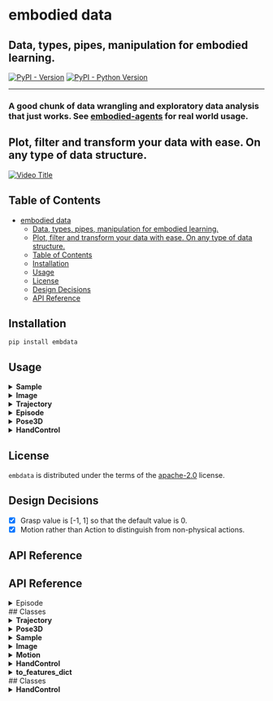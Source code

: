 # embodied data

## Data, types, pipes, manipulation for embodied learning.

[![PyPI - Version](https://img.shields.io/pypi/v/embdata.svg)](https://pypi.org/project/embdata)
[![PyPI - Python Version](https://img.shields.io/pypi/pyversions/embdata.svg)](https://pypi.org/project/embdata)

-----

### A good chunk of data wrangling and exploratory data analysis that just works. See [embodied-agents](https://github.com/mbodiai/embodied-agents) for real world usage.

## Plot, filter and transform your data with ease. On any type of data structure.

[![Video Title](https://img.youtube.com/vi/L5JqM2_rIRM/0.jpg)](https://www.youtube.com/watch?v=L5JqM2_rIRM)

## Table of Contents

- [embodied data](#embodied-data)
  - [Data, types, pipes, manipulation for embodied learning.](#data-types-pipes-manipulation-for-embodied-learning)
  - [Plot, filter and transform your data with ease. On any type of data structure.](#plot-filter-and-transform-your-data-with-ease-on-any-type-of-data-structure)
  - [Table of Contents](#table-of-contents)
  - [Installation](#installation)
  - [Usage](#usage)
  - [License](#license)
  - [Design Decisions](#design-decisions)
  - [API Reference](#api-reference)

## Installation

```console
pip install embdata
```

## Usage

<details>
<summary><strong>Sample</strong></summary>

The `Sample` class is a flexible base model for serializing, recording, and manipulating arbitrary data.

```python
from embdata import Sample

# Create a simple Sample
sample = Sample(x=1, y=2, z={"a": 3, "b": 4})

# Flatten the sample
flat_sample = sample.flatten()
print(flat_sample)  # [1, 2, 3, 4]

# Convert to different formats
as_dict = sample.to("dict")
as_numpy = sample.to("np")
as_torch = sample.to("pt")

# Create a random sample based on the structure
random_sample = sample.random_sample()

# Get the corresponding Gym space
space = sample.space()
```

The `Sample` class provides a wide range of functionality for data manipulation, conversion, and integration with various libraries and frameworks.

</details>

<details>
<summary><strong>Image</strong></summary>

The `Image` class represents image data and provides methods for manipulation and conversion.

```python
from embdata import Image
import numpy as np

# Create an Image from a numpy array
array_data = np.random.rand(100, 100, 3)
img = Image(array=array_data)

# Convert to base64
base64_str = img.to_base64()

# Open an image from a file
img_from_file = Image.open("path/to/image.jpg")

# Resize the image
resized_img = img.resize((50, 50))

# Save the image
img.save("output_image.png")
```

The `Image` class provides a convenient interface for working with image data in various formats and performing common image operations.

</details>

<details>
<summary><strong>Trajectory</strong></summary>

The `Trajectory` class represents a time series of multidimensional data, such as robot movements or sensor readings.

```python
from embdata import Trajectory
import numpy as np

# Create a Trajectory
data = np.random.rand(100, 3)  # 100 timesteps, 3 dimensions
traj = Trajectory(data, freq_hz=10)

# Compute statistics
stats = traj.stats()
print(stats)

# Plot the trajectory
traj.plot()

# Resample the trajectory
resampled_traj = traj.resample(target_hz=5)

# Save the plot
traj.save("trajectory_plot.png")
```

The `Trajectory` class offers methods for analyzing, visualizing, and manipulating trajectory data, making it easier to work with time series data in robotics and other applications.

</details>

<details>
<summary><strong>Episode</strong></summary>

The `Episode` class provides a list-like interface for a sequence of observations, actions, and other data, particularly useful for reinforcement learning scenarios.

```python
from embdata import Episode, Sample

# Create an Episode
episode = Episode()

# Add steps to the episode
episode.append(Sample(observation=[1, 2, 3], action=0, reward=1))
episode.append(Sample(observation=[2, 3, 4], action=1, reward=0))
episode.append(Sample(observation=[3, 4, 5], action=0, reward=2))

# Iterate over the episode
for step in episode.iter():
    print(step.observation, step.action, step.reward)

# Split the episode based on a condition
def split_condition(step):
    return step.reward > 0

split_episodes = episode.split(split_condition)

# Access episode metadata
print(episode.metadata)
print(episode.freq_hz)
```

The `Episode` class simplifies the process of working with sequential data in reinforcement learning and other time-series applications.

</details>

<details>
<summary><strong>Pose3D</strong></summary>

The `Pose3D` class represents absolute coordinates for a 3D space with x, y, and theta (orientation).

```python
from embdata.geometry import Pose3D
import math

# Create a Pose3D instance
pose = Pose3D(x=1, y=2, theta=math.pi/2)
print(pose)  # Pose3D(x=1.0, y=2.0, theta=1.5707963267948966)

# Convert to different units
pose_cm = pose.to("cm")
print(pose_cm)  # Pose3D(x=100.0, y=200.0, theta=1.5707963267948966)

pose_deg = pose.to(angular_unit="deg")
print(pose_deg)  # Pose3D(x=1.0, y=2.0, theta=90.0)

# Convert to different formats
pose_list = pose.to("list")
print(pose_list)  # [1.0, 2.0, 1.5707963267948966]

pose_dict = pose.to("dict")
print(pose_dict)  # {'x': 1.0, 'y': 2.0, 'theta': 1.5707963267948966}
```

The `Pose3D` class provides methods for converting between different units and representations of 3D poses.

</details>

<details>
<summary><strong>HandControl</strong></summary>

The `HandControl` class represents an action for a 7D space, including the pose of a robot hand and its grasp state.

```python
from embdata.geometry import Pose
from embdata.motion.control import HandControl

# Create a HandControl instance
hand_control = HandControl(
    pose=Pose(position=[0.1, 0.2, 0.3], orientation=[0, 0, 0, 1]),
    grasp=0.5
)

# Access and modify the hand control
print(hand_control.pose.position)  # [0.1, 0.2, 0.3]
hand_control.grasp = 0.8
print(hand_control.grasp)  # 0.8

# Example with complex nested structure
from embdata.motion import Motion
from embdata.motion.fields import VelocityMotionField

class RobotControl(Motion):
    hand: HandControl
    velocity: float = VelocityMotionField(default=0.0, bounds=[0.0, 1.0])

robot_control = RobotControl(
    hand=HandControl(
        pose=Pose(position=[0.1, 0.2, 0.3], orientation=[0, 0, 0, 1]),
        grasp=0.5
    ),
    velocity=0.3
)

print(robot_control.hand.pose.position)  # [0.1, 0.2, 0.3]
print(robot_control.velocity)  # 0.3
```

The `HandControl` class allows for easy manipulation and representation of robot hand controls in a 7D space.

</details>

## License

`embdata` is distributed under the terms of the [apache-2.0](https://spdx.org/licenses/apache-2.0.html) license.

## Design Decisions

- [x] Grasp value is [-1, 1] so that the default value is 0.
- [x] Motion rather than Action to distinguish from non-physical actions.

## API Reference

## API Reference

<details>
<summary>Episode</summary>

```python
class Episode(Sample):
    """A list-like interface for a sequence of observations, actions, and/or other data.

    This class is designed to streamline exploratory data analysis and manipulation of time series data.
    It provides methods for appending, iterating, concatenating, and analyzing episodes.

    Attributes:
        steps (list[TimeStep]): A list of TimeStep objects representing the episode's steps.
        metadata (Sample | Any | None): Additional metadata for the episode.
        freq_hz (int | None): The frequency of the episode in Hz.

    Example:
        >>> from embdata.image import Image
        >>> from embdata.motion import Motion
        >>> steps = [
        ...     VisionMotorStep(
        ...         observation=ImageTask(image=Image((224, 224, 3)), task="grasp"),
        ...         action=Motion(position=[0.1, 0.2, 0.3], orientation=[0, 0, 0, 1])
        ...     ),
        ...     VisionMotorStep(
        ...         observation=ImageTask(image=Image((224, 224, 3)), task="lift"),
        ...         action=Motion(position=[0.2, 0.3, 0.4], orientation=[0, 0, 1, 0])
        ...     )
        ... ]
        >>> episode = Episode(steps=steps)
        >>> len(episode)
        2
        >>> for step in episode.iter():
        ...     print(f"Task: {step.observation.task}, Action: {step.action.position}")
        Task: grasp, Action: [0.1, 0.2, 0.3]
        Task: lift, Action: [0.2, 0.3, 0.4]

    To concatenate two episodes, use the `+` operator:
        >>> episode1 = Episode(steps=steps[:1])
        >>> episode2 = Episode(steps=steps[1:])
        >>> combined_episode = episode1 + episode2
        >>> len(combined_episode)
        2
    """

    def trajectory(self, field: str = "action", freq_hz: int = 1) -> Trajectory:
        """Extract a trajectory from the episode for a specified field.

        This method creates a Trajectory object from the specified field of each step in the episode.
        The resulting Trajectory object allows for various operations such as frequency analysis,
        subsampling, super-sampling, and min-max scaling.

        Args:
            field (str, optional): The field to extract from each step. Defaults to "action".
            freq_hz (int, optional): The frequency in Hz of the trajectory. Defaults to 1.

        Returns:
            Trajectory: The trajectory of the specified field.

        Example:
            >>> from embdata.image import Image
            >>> from embdata.motion import Motion
            >>> episode = Episode(
            ...     steps=[
            ...         VisionMotorStep(
            ...             observation=ImageTask(image=Image((224, 224, 3)), task="grasp"),
            ...             action=Motion(position=[0.1, 0.2, 0.3], orientation=[0, 0, 0, 1])
            ...         ),
            ...         VisionMotorStep(
            ...             observation=ImageTask(image=Image((224, 224, 3)), task="move"),
            ...             action=Motion(position=[0.2, 0.3, 0.4], orientation=[0, 0, 1, 0])
            ...         ),
            ...         VisionMotorStep(
            ...             observation=ImageTask(image=Image((224, 224, 3)), task="release"),
            ...             action=Motion(position=[0.3, 0.4, 0.5], orientation=[1, 0, 0, 0])
            ...         ),
            ...     ]
            ... )
            >>> action_trajectory = episode.trajectory(field="action", freq_hz=10)
            >>> action_trajectory.mean()
            array([0.2, 0.3, 0.4, 0.33333333, 0., 0.33333333, 0.33333333])
            >>> observation_trajectory = episode.trajectory(field="observation")
            >>> [step.task for step in observation_trajectory]
            ['grasp', 'move', 'release']
        """
```

</details>
## Classes

<details>
<summary><strong>Trajectory</strong></summary>

### Trajectory

A trajectory of steps representing a time series of multidimensional data.

This class provides methods for analyzing, visualizing, and manipulating trajectory data,
such as robot movements, sensor readings, or any other time-series data.

#### Attributes:
- `steps` (NumpyArray | List[Sample | NumpyArray]): The trajectory data.
- `freq_hz` (float | None): The frequency of the trajectory in Hz.
- `time_idxs` (NumpyArray | None): The time index of each step in the trajectory.
- `dim_labels` (list[str] | None): The labels for each dimension of the trajectory.
- `angular_dims` (list[int] | list[str] | None): The dimensions that are angular.

#### Methods:
- `plot`: Plot the trajectory.
- `map`: Apply a function to each step in the trajectory.
- `make_relative`: Convert the trajectory to relative actions.
- `resample`: Resample the trajectory to a new sample rate.
- `frequencies`: Plot the frequency spectrogram of the trajectory.
- `frequencies_nd`: Plot the n-dimensional frequency spectrogram of the trajectory.
- `low_pass_filter`: Apply a low-pass filter to the trajectory.
- `stats`: Compute statistics for the trajectory.
- `transform`: Apply a transformation to the trajectory.

#### Example:
```python
import numpy as np
from embdata.trajectory import Trajectory

# Create a simple 2D trajectory
steps = np.array([[0, 0], [1, 1], [2, 0], [3, 1], [4, 0]])
traj = Trajectory(steps, freq_hz=10, dim_labels=['X', 'Y'])

# Plot the trajectory
traj.plot().show()

# Compute and print statistics
print(traj.stats())

# Apply a low-pass filter
filtered_traj = traj.low_pass_filter(cutoff_freq=2)
filtered_traj.plot().show()
```

</details>

<details>
<summary><strong>Pose3D</strong></summary>

### Pose3D

Absolute coordinates for a 3D space representing x, y, and theta.

This class represents a pose in 3D space with x and y coordinates for position
and theta for orientation.

#### Attributes:
- `x` (float): X-coordinate in meters.
- `y` (float): Y-coordinate in meters.
- `theta` (float): Orientation angle in radians.

#### Methods:
- `to(container_or_unit=None, unit="m", angular_unit="rad", **kwargs) -> Any`: Convert the pose to a different unit or container.

#### Example:
```python
import math
from embdata.geometry import Pose3D

# Create a Pose3D instance
pose = Pose3D(x=1, y=2, theta=math.pi/2)
print(pose)  # Output: Pose3D(x=1.0, y=2.0, theta=1.5707963267948966)

# Convert to centimeters
pose_cm = pose.to("cm")
print(pose_cm)  # Output: Pose3D(x=100.0, y=200.0, theta=1.5707963267948966)

# Convert theta to degrees
pose_deg = pose.to(angular_unit="deg")
print(pose_deg)  # Output: Pose3D(x=1.0, y=2.0, theta=90.0)

# Convert to a list
pose_list = pose.to("list")
print(pose_list)  # Output: [1.0, 2.0, 1.5707963267948966]

# Convert to a dictionary
pose_dict = pose.to("dict")
print(pose_dict)  # Output: {'x': 1.0, 'y': 2.0, 'theta': 1.5707963267948966}
```

</details>

<details>
<summary><strong>Sample</strong></summary>

### Sample

A base model class for serializing, recording, and manipulating arbitrary data.

This class provides a flexible and extensible way to handle complex data structures,
including nested objects, arrays, and various data types. It offers methods for
flattening, unflattening, converting between different formats, and working with
machine learning frameworks.

#### Attributes:
- `model_config` (ConfigDict): Configuration for the model, including settings for validation, extra fields, and arbitrary types.

#### Methods:
- `__init__(self, item=None, **data)`: Initialize a Sample instance.
- `schema(self, include_descriptions=False)`: Get a simplified JSON schema of the data.
- `to(self, container)`: Convert the Sample instance to a different container type.
- `flatten(self, output_type="list", non_numerical="allow", ignore=None, sep=".", to=None)`: Flatten the Sample instance into a one-dimensional structure.
- `unflatten(cls, one_d_array_or_dict, schema=None)`: Unflatten a one-dimensional array or dictionary into a Sample instance.
- `space(self)`: Return the corresponding Gym space for the Sample instance.
- `random_sample(self)`: Generate a random Sample instance based on its attributes.

#### Example:
```python
from embdata import Sample
import numpy as np

# Create a simple Sample instance
sample = Sample(x=1, y=2, z={"a": 3, "b": 4}, extra_field=5)

# Flatten the sample
flat_sample = sample.flatten()
print(flat_sample)  # Output: [1, 2, 3, 4, 5]

# Get the schema
schema = sample.schema()
print(schema)

# Unflatten a list back to a Sample instance
unflattened_sample = Sample.unflatten(flat_sample, schema)
print(unflattened_sample)  # Output: Sample(x=1, y=2, z={'a': 3, 'b': 4}, extra_field=5)

# Create a complex nested structure
nested_sample = Sample(
    image=Sample(
        data=np.random.rand(32, 32, 3),
        metadata={"format": "RGB", "size": (32, 32)}
    ),
    text=Sample(
        content="Hello, world!",
        tokens=["Hello", ",", "world", "!"],
        embeddings=np.random.rand(4, 128)
    ),
    labels=["greeting", "example"]
)

# Get the schema of the nested structure
nested_schema = nested_sample.schema()
print(nested_schema)
```

</details>

<details>
<summary><strong>Image</strong></summary>

### Image

An image sample that can be represented in various formats.

The image can be represented as a NumPy array, a base64 encoded string, a file path, a PIL Image object,
or a URL. The image can be resized to and from any size and converted to and from any supported format.

#### Attributes:
- `array` (Optional[np.ndarray]): The image represented as a NumPy array.
- `base64` (Optional[Base64Str]): The base64 encoded string of the image.
- `path` (Optional[FilePath]): The file path of the image.
- `pil` (Optional[PILImage]): The image represented as a PIL Image object.
- `url` (Optional[AnyUrl]): The URL of the image.
- `size` (Optional[tuple[int, int]]): The size of the image as a (width, height) tuple.
- `encoding` (Optional[Literal["png", "jpeg", "jpg", "bmp", "gif"]]): The encoding of the image.

#### Methods:
- `from_base64(base64_str: str, encoding: str, size=None, make_rgb=False) -> "Image"`: Decodes a base64 string to create an Image instance.

#### Example:
```python
from embdata import Image

# Create an Image instance from a URL
image_url = Image("https://example.com/image.jpg")

# Create an Image instance from a file path
image_file = Image("/path/to/image.jpg")

# Create an Image instance from a base64 string
base64_str = "data:image/jpeg;base64,/9j/4AAQSkZJRgABAQEAYABgAAD/4Q3zaHR0cDovL25zLmFkb2JlLmNvbS94YXAvMS4wLwA"
image_base64 = Image(base64_str)

# Convert PNG to JPEG
jpeg_from_png = Image("path/to/image.png", encoding="jpeg")

# Resize an image
resized_image = Image(image_url, size=(224, 224))

# Access different representations of the image
pil_image = image_file.pil
array = image_file.array
base64 = image_file.base64

# Create an Image instance from a base64 string
base64_str = "iVBORw0KGgoAAAANSUhEUgAAAAEAAAABCAYAAAAfFcSJAAAACklEQVR4nGMAAQAABQABDQottAAAAABJRU5ErkJggg=="
image = Image.from_base64(base64_str, encoding="png", size=(1, 1))
print(image.size)  # Output: (1, 1)

# Example with complex nested structure
nested_data = {
    "image": Image.from_base64(base64_str, encoding="png"),
    "metadata": {
        "text": "A small red square",
        "tags": ["red", "square", "small"]
    }
}
print(nested_data["image"].size)  # Output: (1, 1)
print(nested_data["metadata"]["text"])  # Output: A small red square
```

</details>

<details>
<summary><strong>Motion</strong></summary>

### Motion

Base class for defining motion-related data structures.

This class extends the Coordinate class and provides a foundation for creating
motion-specific data models. It does not allow extra fields and enforces
validation of motion type, shape, and bounds.

#### Attributes:
- Inherited from Coordinate

#### Usage:
Subclasses of Motion should define their fields using MotionField or its variants
(e.g., AbsoluteMotionField, VelocityMotionField) to ensure proper validation and
type checking.

#### Example:
```python
from embdata.motion import Motion
from embdata.motion.fields import VelocityMotionField

class Twist(Motion):
    x: float = VelocityMotionField(default=0.0, bounds=[-1.0, 1.0])
    y: float = VelocityMotionField(default=0.0, bounds=[-1.0, 1.0])
    z: float = VelocityMotionField(default=0.0, bounds=[-1.0, 1.0])
    roll: float = VelocityMotionField(default=0.0, bounds=["-pi", "pi"])
    pitch: float = VelocityMotionField(default=0.0, bounds=["-pi", "pi"])
    yaw: float = VelocityMotionField(default=0.0, bounds=["-pi", "pi"])

# Create a Twist instance
twist = Twist(x=0.5, y=-0.3, z=0.1, roll=0.2, pitch=-0.1, yaw=0.8)
print(twist)
# Output: Twist(x=0.5, y=-0.3, z=0.1, roll=0.2, pitch=-0.1, yaw=0.8)

# Attempt to create an invalid Twist instance
try:
    invalid_twist = Twist(x=1.5, y=-0.3, z=0.1, roll=0.2, pitch=-0.1, yaw=0.8)
except ValueError as e:
    print(f"Error: {e}")
    # Output: Error: x value 1.5 is not within bounds [-1.0, 1.0]

# Example with complex nested structure
class RobotMotion(Motion):
    twist: Twist
    gripper: float = VelocityMotionField(default=0.0, bounds=[0.0, 1.0])

robot_motion = RobotMotion(
    twist=Twist(x=0.2, y=0.1, z=0.0, roll=0.0, pitch=0.0, yaw=0.1),
    gripper=0.5
)
print(robot_motion)
# Output: RobotMotion(twist=Twist(x=0.2, y=0.1, z=0.0, roll=0.0, pitch=0.0, yaw=0.1), gripper=0.5)
```

Note: The Motion class is designed to work with complex nested structures.
It can handle various types of motion data, including images and text,
as long as they are properly defined using the appropriate MotionFields.

</details>

<details>
<summary><strong>HandControl</strong></summary>

### HandControl

Action for a 7D space representing x, y, z, roll, pitch, yaw, and openness of the hand.

This class represents the control for a robot hand, including its pose and grasp state.

#### Attributes:
- `pose` (Pose): The pose of the robot hand, including position and orientation.
- `grasp` (float): The openness of the robot hand, ranging from 0 (closed) to 1 (open).

#### Example:
```python
from embdata.geometry import Pose
from embdata.motion.control import HandControl

# Create a HandControl instance
hand_control = HandControl(
    pose=Pose(position=[0.1, 0.2, 0.3], orientation=[0, 0, 0, 1]),
    grasp=0.5
)

# Access and modify the hand control
print(hand_control.pose.position)  # Output: [0.1, 0.2, 0.3]
hand_control.grasp = 0.8
print(hand_control.grasp)  # Output: 0.8

# Example with complex nested structure
from embdata.motion import Motion
from embdata.motion.fields import VelocityMotionField

class RobotControl(Motion):
    hand: HandControl
    velocity: float = VelocityMotionField(default=0.0, bounds=[0.0, 1.0])

robot_control = RobotControl(
    hand=HandControl(
        pose=Pose(position=[0.1, 0.2, 0.3], orientation=[0, 0, 0, 1]),
        grasp=0.5
    ),
    velocity=0.3
)

print(robot_control.hand.pose.position)  # Output: [0.1, 0.2, 0.3]
print(robot_control.velocity)  # Output: 0.3
```

</details>

<details>
<summary><strong>to_features_dict</strong></summary>

### to_features_dict

Convert a dictionary to a Datasets Features object.

This function recursively converts a nested dictionary into a format compatible with
Hugging Face Datasets' Features. It handles various data types including strings,
integers, floats, lists, and PIL Images.

#### Arguments:
- `indict`: The input to convert. Can be a dictionary, string, int, float, list, tuple, numpy array, or PIL Image.
- `exclude_keys`: A set of keys to exclude from the conversion. Defaults to None.

#### Returns:
A dictionary representation of the Features object for Hugging Face Datasets.

#### Raises:
ValueError: If an empty list is provided or if the input type is not supported.

#### Examples:
```python
# Simple dictionary conversion
to_features_dict({"name": "Alice", "age": 30})
# Output: {'name': Value(dtype='string', id=None), 'age': Value(dtype='int64', id=None)}

# List conversion
to_features_dict({"scores": [85, 90, 95]})
# Output: {'scores': [Value(dtype='int64', id=None)]}

# Numpy array conversion
import numpy as np
to_features_dict({"data": np.array([1, 2, 3])})
# Output: {'data': [Value(dtype='int64', id=None)]}

# PIL Image conversion
from PIL import Image
img = Image.new("RGB", (60, 30), color="red")
to_features_dict({"image": img})
# Output: {'image': Image(decode=True, id=None)}

# Nested structure with image and text
complex_data = {
    "user_info": {
        "name": "John Doe",
        "age": 28
    },
    "posts": [
        {
            "text": "Hello, world!",
            "image": Image.new("RGB", (100, 100), color="blue"),
            "likes": 42
        },
        {
            "text": "Another post",
            "image": Image.new("RGB", (200, 150), color="green"),
            "likes": 17
        }
    ]
}
features = to_features_dict(complex_data)
print(features)
# Output:
# {
#     'user_info': {
#         'name': Value(dtype='string', id=None),
#         'age': Value(dtype='int64', id=None)
#     },
#     'posts': [
#         {
#             'text': Value(dtype='string', id=None),
#             'image': Image(decode=True, id=None),
#             'likes': Value(dtype='int64', id=None)
#         }
#     ]
# }
```

</details>
## Classes

<details>
<summary><strong>HandControl</strong></summary>

### HandControl

Action for a 7D space representing x, y, z, roll, pitch, yaw, and openness of the hand.

This class represents the control for a robot hand, including its pose and grasp state.

#### Attributes:
- `pose` (Pose): The pose of the robot hand, including position and orientation.
- `grasp` (float): The openness of the robot hand, ranging from 0 (closed) to 1 (open).

#### Example:
```python
from embdata.geometry import Pose
from embdata.motion.control import HandControl

# Create a HandControl instance
hand_control = HandControl(
    pose=Pose(position=[0.1, 0.2, 0.3], orientation=[0, 0, 0, 1]),
    grasp=0.5
)

# Access and modify the hand control
print(hand_control.pose.position)  # Output: [0.1, 0.2, 0.3]
hand_control.grasp = 0.8
print(hand_control.grasp)  # Output: 0.8

# Example with complex nested structure
from embdata.motion import Motion
from embdata.motion.fields import VelocityMotionField

class RobotControl(Motion):
    hand: HandControl
    velocity: float = VelocityMotionField(default=0.0, bounds=[0.0, 1.0])

robot_control = RobotControl(
    hand=HandControl(
        pose=Pose(position=[0.1, 0.2, 0.3], orientation=[0, 0, 0, 1]),
        grasp=0.5
    ),
    velocity=0.3
)

print(robot_control.hand.pose.position)  # Output: [0.1, 0.2, 0.3]
print(robot_control.velocity)  # Output: 0.3
```

</details>
